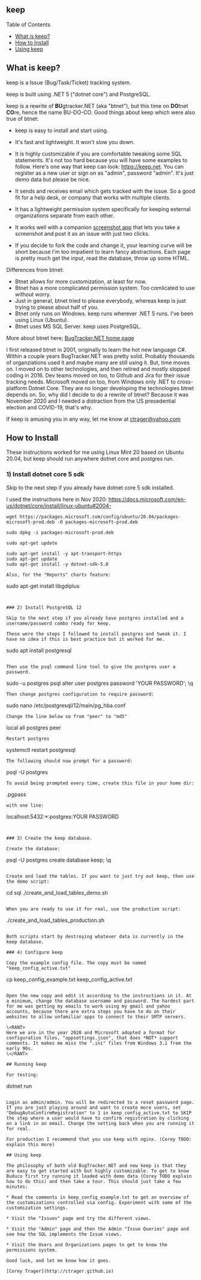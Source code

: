 ## keep

Table of Contents

* [What is keep?](#what-is-keep)
* [How to Install](#how-to-install)
* [Using keep](#using-keep)

## What is keep?

keep is a Issue (Bug/Task/Ticket) tracking system.

keep is built using .NET 5 ("dotnet core") and PostgreSQL.

keep is a rewrite of **BU**gtracker.NET (aka "btnet"), but this time on **DO**tnet **CO**re, hence the name BU-DO-CO. Good things about keep which were also true of btnet:


* keep is easy to install and start using. 

* It's fast and lightweight. It won't slow you down.

* It is highly customizable if you are comfortable tweaking some SQL statements. It's not too hard because you will have some examples to follow. Here's one way that keep can look: https://keep.net. You can register as a new user or sign on as "admin", password "admin". It's just demo data but please be nice.

* It sends and receives email which gets tracked with the issue. So a good fit for a help desk, or company that works with multiple clients.

* It has a lightweight permission system specifically for keeping external organizations separate from each other.

* It works well with a companion [screenshot app](https://github.com/ctrager/keep_screenshot) that lets you take a screenshot and post it as an issue with just two clicks.

* If you decide to fork the code and change it, your learning curve will be short because I'm too impatient to learn fancy abstractions. Each page is pretty much get the input, read the database, throw up some HTML.

Differences from btnet:
* Btnet allows for more customization, at least for now. 
* Btnet has a more complicated permission system. Too comlicated to use without worry.
* Just in general, btnet tried to please everybody, whereas keep is just trying to please about half of you.
* Btnet only runs on Windows. keep runs wherever .NET 5 runs. I've been using Linux (Ubuntu).
* Btnet uses MS SQL Server. keep uses PostgreSQL.

 More about btnet here; <a href="http://ifdefined.com/bugtrackernet.html">BugTracker.NET home page</a>


I first released btnet in 2001, originally to learn the hot new language C#. Within a couple years BugTracker.NET was pretty solid. Probably thousands of organziations used it and maybe many are still using it. But, time moves on. I moved on to other technologies, and then retired and mostly stopped coding in 2016. Dev teams moved on too, to Github and Jira for their issue tracking needs. Microsoft moved on too, from Windows only .NET to cross-platform Dotnet Core. They are no longer developing the technologies btnet depends on. So, why did I decide to do a rewrite of btnet? Because it was November 2020 and I needed a distraction from the US presedential election and COVID-19, that's why. 

If keep is amusing you in any way, let me know at ctrager@yahoo.com
  
## How to Install

These instructions worked for me using Linux Mint 20 based on Ubuntu 20.04, but keep should run anywhere dotnet core and postgres run.

### 1) Install dotnet core 5 sdk

Skip to the next step if you already have dotnet core 5 sdk installed.

I used the instructions here in Nov 2020: https://docs.microsoft.com/en-us/dotnet/core/install/linux-ubuntu#2004-

```
wget https://packages.microsoft.com/config/ubuntu/20.04/packages-microsoft-prod.deb -O packages-microsoft-prod.deb

sudo dpkg -i packages-microsoft-prod.deb

sudo apt-get update 

sudo apt-get install -y apt-transport-https
sudo apt-get update 
sudo apt-get install -y dotnet-sdk-5.0

Also, for the "Reports" charts feature:

```
sudo apt-get install libgdiplus
```


### 2) Install PostgreSQL 12

Skip to the next step if you already have postgres installed and a username/password combo ready for keep.

These were the steps I followed to install postgres and tweak it. I have no idea if this is best practice but it worked for me.

```
sudo apt install postgresql
```

Then use the psql command line tool to give the postgres user a password.

```
sudo -u postgres psql
alter user postgres password 'YOUR PASSWORD';
\q

```
Then change postgres configuration to require password:
```
sudo nano /etc/postgresql/12/main/pg_hba.conf
```
Change the line below so from "peer" to "md5"
```
local     all     postgres     peer
```
Restart postgres
```
systemctl restart postgresql
```
The following should now prompt for a password:
```
psql -U postgres
```
To avoid being prompted every time, create this file in your home dir:
```
.pgpass
```
with one line:
```
localhost:5432:*:postgres:YOUR PASSWORD
```


### 3) Create the keep database.

Create the database:

```
psql -U postgres
create database keep;
\q
```

Create and load the tables. If you want to just try out keep, then use the demo script:

```
cd sql
./create_and_load_tables_demo.sh
```

When you are ready to use it for real, use the production script:

```
./create_and_load_tables_production.sh
```

Both scripts start by destroying whatever data is currently in the keep database.

### 4) Configure keep

Copy the example config file. The copy must be named "keep_config_active.txt"

```
cp keep_config_example.txt keep_config_active.txt
```

Open the new copy and edit it according to the instructions in it. At a minimum, change the database username and password. The hardest part for me was getting my emails to work using my gmail and yahoo accounts, because there are extra steps you have to do on their websites to allow unfamiliar apps to connect to their SMTP servers.

\<RANT>
Here we are in the year 2020 and Microsoft adopted a format for configuration files, "appsettings.json", that does *NOT* support comments. It makes me miss the ".ini" files from Windows 3.1 from the early 90s.
\</RANT>

## Running keep

For testing:

```
dotnet run
```

Login as admin/admin. You will be redirected to a reset password page. If you are just playing around and want to create more users, set "DebugAutoConfirmRegistration" to 1 in keep_config_active.txt to SKIP the step where a user would have to confirm registration by clicking on a link in an email. Change the setting back when you are running it for real.

For production I recommend that you use keep with nginx. (Corey TODO: explain this more)

## Using keep

The philosophy of both old BugTracker.NET and new keep is that they are easy to get started with but highly customizable. To get to know Buduco first try running it loaded with demo data (Corey TODO explain how to do this) and then take a tour. This should just take a few minutes:

* Read the comments in keep_config_example.txt to get an overview of the customizations controlled via config. Experiment with some of the customization settings.

* Visit the "Issues" page and try the different views.

* Visit the "Admin" page and then the Admin "Issue Queries" page and see how the SQL implements the Issue views.

* Visit the Users and Organizations pages to get to know the permissions system.

Good luck, and let me know how it goes.

[Corey Trager](http://ctrager.github.io)

